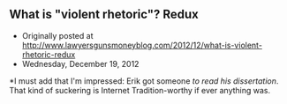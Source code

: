 ## What is "violent rhetoric"? Redux

 * Originally posted at http://www.lawyersgunsmoneyblog.com/2012/12/what-is-violent-rhetoric-redux
 * Wednesday, December 19, 2012

\*I must add that I'm impressed: Erik got someone _to read his dissertation_. That kind of suckering is Internet Tradition-worthy if ever anything was.